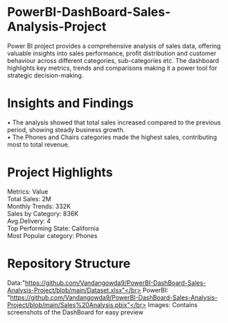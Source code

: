 # PowerBI-DashBoard-Sales-Analysis-Project
Power BI project provides a comprehensive analysis of sales data, offering valuable insights into sales performance, profit distribution and customer behaviour across different categories, sub-categories etc. The  dashboard highlights key metrics, trends and comparisons making it a power tool for strategic decision-making.  

# Insights and Findings
•	The analysis showed that total sales increased compared to the previous period, showing steady business growth. </br>
•	The Phones and Chairs categories made the highest sales, contributing most to total revenue. 

# Project Highlights
Metrics: Value </br>
Total Sales: 2M </br>
Monthly Trends: 332K </br>
Sales by Category: 836K </br>
Avg.Delivery: 4 </br>
Top Performing State: California </br>
Most Popular category: Phones </br>

# Repository Structure
Data:"https://github.com/Vandangowda9/PowerBI-DashBoard-Sales-Analysis-Project/blob/main/Dataset.xlsx"</br>
PowerBI: "https://github.com/Vandangowda9/PowerBI-DashBoard-Sales-Analysis-Project/blob/main/Sales%20Analysis.pbix"</br>
Images: Contains screenshots of the DashBoard for easy preview
